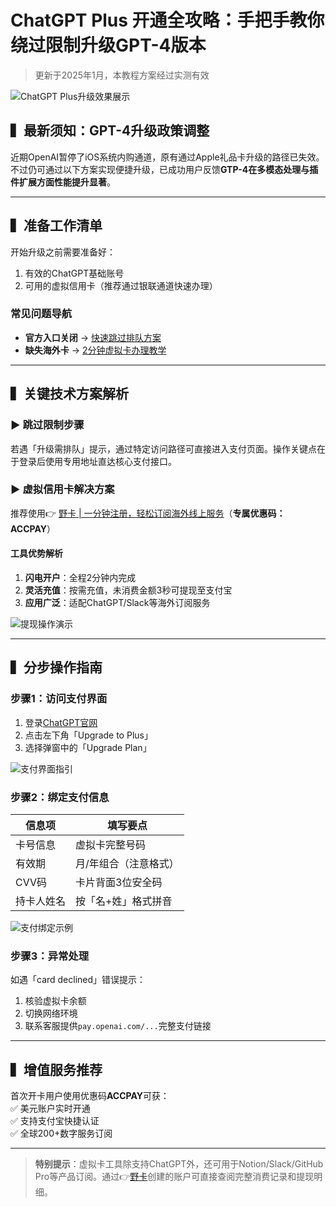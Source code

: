 # ChatGPT Plus 开通全攻略：手把手教你绕过限制升级GPT-4版本

> 更新于2025年1月，本教程方案经过实测有效

![ChatGPT Plus升级效果展示](https://bbtdd.com/wp-content/uploads/img/20199157119396.webp)

## ▍最新须知：GPT-4升级政策调整
近期OpenAI暂停了iOS系统内购通道，原有通过Apple礼品卡升级的路径已失效。不过仍可通过以下方案实现便捷升级，已成功用户反馈**GTP-4在多模态处理与插件扩展方面性能提升显著**。

---

## ▍准备工作清单
开始升级之前需要准备好：
1. 有效的ChatGPT基础账号
2. 可用的虚拟信用卡（推荐通过银联通道快速办理）

### 常见问题导航
- **官方入口关闭** → [快速跳过排队方案](#跳过限制步骤)
- **缺失海外卡** → [2分钟虚拟卡办理教学](#虚拟信用卡解决方案)

---

## ▍关键技术方案解析

### ► 跳过限制步骤
若遇「升级需排队」提示，通过特定访问路径可直接进入支付页面。操作关键点在于登录后使用专用地址直达核心支付接口。

### ► 虚拟信用卡解决方案
推荐使用👉 [野卡 | 一分钟注册，轻松订阅海外线上服务](https://bbtdd.com/yeka)（**专属优惠码：ACCPAY**）

#### 工具优势解析
1. **闪电开户**：全程2分钟内完成
2. **灵活充值**：按需充值，未消费金额3秒可提现至支付宝
3. **应用广泛**：适配ChatGPT/Slack等海外订阅服务

![提现操作演示](https://bbtdd.com/wp-content/uploads/img/33436837726709.webp)

---

## ▍分步操作指南

### 步骤1：访问支付界面
1. 登录[ChatGPT官网](https://chat.openai.com/)
2. 点击左下角「Upgrade to Plus」
3. 选择弹窗中的「Upgrade Plan」

![支付界面指引](https://bbtdd.com/wp-content/uploads/img/460033682515.webp)

### 步骤2：绑定支付信息
| 信息项        | 填写要点                     |
|---------------|----------------------------|
| 卡号信息      | 虚拟卡完整号码              |
| 有效期        | 月/年组合（注意格式）        |
| CVV码         | 卡片背面3位安全码           |
| 持卡人姓名    | 按「名+姓」格式拼音         |

![支付绑定示例](https://bbtdd.com/wp-content/uploads/img/543358745694860.webp)

### 步骤3：异常处理
如遇「card declined」错误提示：
1. 核验虚拟卡余额
2. 切换网络环境
3. 联系客服提供`pay.openai.com/...`完整支付链接

---

## ▍增值服务推荐
首次开卡用户使用优惠码**ACCPAY**可获：<br>
✅ 美元账户实时开通<br>
✅ 支持支付宝快捷认证<br>
✅ 全球200+数字服务订阅<br>

---

> **特别提示**：虚拟卡工具除支持ChatGPT外，还可用于Notion/Slack/GitHub Pro等产品订阅。通过👉[野卡](https://bbtdd.com/yeka)创建的账户可直接查阅完整消费记录和提现明细。